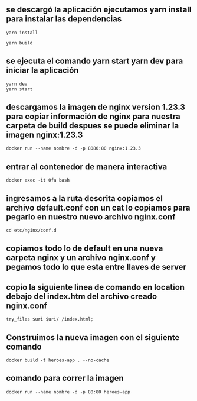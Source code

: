 ## se descargó la aplicación ejecutamos yarn install para instalar las dependencias
```	
yarn install
```
```
yarn build
```
## se ejecuta el comando yarn start  yarn dev para iniciar la aplicación
```
yarn dev 
yarn start
```
## descargamos la imagen de nginx version 1.23.3 para copiar información de nginx para nuestra carpeta de build despues se puede eliminar la imagen nginx:1.23.3

```
docker run --name nombre -d -p 8080:80 nginx:1.23.3
```
## entrar al contenedor de manera interactiva
```
docker exec -it 0fa bash
```
## ingresamos a la ruta descrita copiamos el archivo default.conf con un cat lo copiamos para pegarlo en nuestro nuevo archivo nginx.conf
```
cd etc/nginx/conf.d
```
## copiamos todo lo de default en una nueva carpeta nginx y un archivo nginx.conf y pegamos todo lo que esta entre llaves de server

## copio la siguiente linea de comando en location debajo del index.htm del archivo creado nginx.conf
```
try_files $uri $uri/ /index.html;
```

## Construimos la nueva imagen con el siguiente comando 
```
docker build -t heroes-app . --no-cache
```
## comando para correr la imagen
```
docker run --name nombre -d -p 80:80 heroes-app
```









